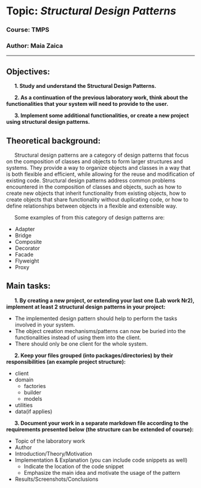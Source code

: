 # Topic: *Structural Design Patterns*
### Course: TMPS
### Author: Maia Zaica


------
## Objectives:
&ensp; &ensp; __1. Study and understand the Structural Design Patterns.__

&ensp; &ensp; __2. As a continuation of the previous laboratory work, think about the functionalities that your system will need to provide to the user.__

&ensp; &ensp; __3. Implement some additional functionalities, or create a new project using structural design patterns.__

## Theoretical background:
&ensp; &ensp; Structural design patterns are a category of design patterns that focus on the composition of classes and objects to form larger structures and systems. They provide a way to organize objects and classes in a way that is both flexible and efficient, while allowing for the reuse and modification of existing code. Structural design patterns address common problems encountered in the composition of classes and objects, such as how to create new objects that inherit functionality from existing objects, how to create objects that share functionality without duplicating code, or how to define relationships between objects in a flexible and extensible way.

&ensp; &ensp; Some examples of from this category of design patterns are:

* Adapter
* Bridge
* Composite
* Decorator
* Facade
* Flyweight
* Proxy

## Main tasks:
&ensp; &ensp; __1. By creating a new project, or extending your last one (Lab work Nr2), implement at least 2 structural design patterns in your project:__
* The implemented design pattern should help to perform the tasks involved in your system.
* The object creation mechanisms/patterns can now be buried into the functionalities instead of using them into the client.
* There should only be one client for the whole system.

&ensp; &ensp; __2. Keep your files grouped (into packages/directories) by their responsibilities (an example project structure):__
* client
* domain
    * factories
    * builder
    * models
* utilities
* data(if applies)

&ensp; &ensp; __3. Document your work in a separate markdown file according to the requirements presented below (the structure can be extended of course):__
* Topic of the laboratory work
* Author
* Introduction/Theory/Motivation
* Implementation & Explanation (you can include code snippets as well)
    * Indicate the location of the code snippet
    * Emphasize the main idea and motivate the usage of the pattern
* Results/Screenshots/Conclusions

